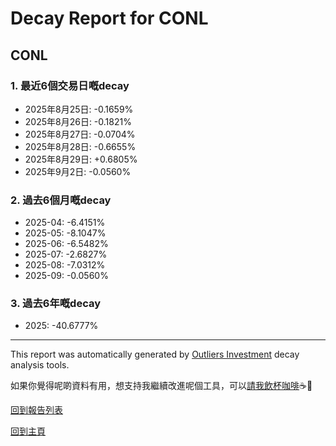 # Decay Report for CONL

## CONL

### 1. 最近6個交易日嘅decay

- 2025年8月25日: -0.1659%
- 2025年8月26日: -0.1821%
- 2025年8月27日: -0.0704%
- 2025年8月28日: -0.6655%
- 2025年8月29日: +0.6805%
- 2025年9月2日: -0.0560%

### 2. 過去6個月嘅decay

- 2025-04: -6.4151%
- 2025-05: -8.1047%
- 2025-06: -6.5482%
- 2025-07: -2.6827%
- 2025-08: -7.0312%
- 2025-09: -0.0560%

### 3. 過去6年嘅decay

- 2025: -40.6777%

------------------------------
This report was automatically generated by [Outliers Investment](https://outliersecon.github.io/Outliers-Investment/) decay analysis tools.

如果你覺得呢啲資料有用，想支持我繼續改進呢個工具，可以[請我飲杯咖啡](https://buymeacoffee.com/outliersecon)☕🙏

[回到報告列表](https://outliersecon.github.io/Outliers-Investment/reports/reports_public)

[回到主頁](https://outliersecon.github.io/Outliers-Investment/)